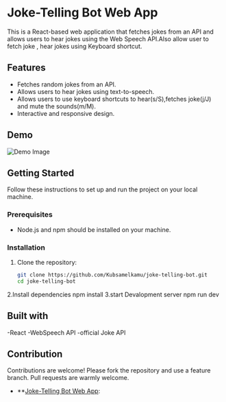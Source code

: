 # Joke-Telling Bot Web App

This is a React-based web application that fetches jokes from an API and allows users to hear jokes using the Web Speech API.Also allow user to fetch joke , hear jokes using Keyboard shortcut.

## Features

- Fetches random jokes from an API.
- Allows users to hear jokes using text-to-speech.
- Allows users to use keyboard shortcuts to hear(s/S),fetches joke(j/J) and mute the sounds(m/M).
- Interactive and responsive design.

## Demo

![Demo Image](./public/image.png)

## Getting Started

Follow these instructions to set up and run the project on your local machine.

### Prerequisites

- Node.js and npm should be installed on your machine.

### Installation

1. Clone the repository:
   ```bash
   git clone https://github.com/Kubsamelkamu/joke-telling-bot.git
   cd joke-telling-bot
2.Install dependencies
    npm install
3.start Devalopment server
    npm run dev
## Built with
-React
-WebSpeech API
-official Joke API

## Contribution
Contributions are welcome! Please fork the repository and use a feature branch. Pull requests are warmly welcome. 


- **[Joke-Telling Bot Web App](https://joke-botsite.netlify.app/):
